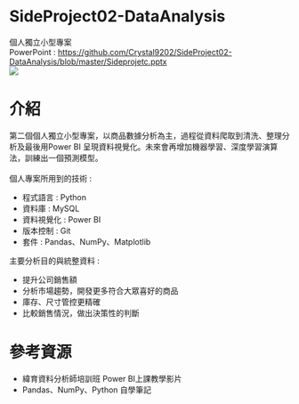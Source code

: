 # SideProject02-DataAnalysis
個人獨立小型專案<br>
PowerPoint : <a href="https://github.com/Crystal9202/SideProject02-DataAnalysis/blob/master/Sideprojetc.pptx">https://github.com/Crystal9202/SideProject02-DataAnalysis/blob/master/Sideprojetc.pptx</a><br>
<img src="https://github.com/Crystal9202/SideProject02-DataAnalysis/blob/master/project.png"></img>
<br>
# 介紹
第二個個人獨立小型專案，以商品數據分析為主，過程從資料爬取到清洗、整理分析及最後用Power BI 呈現資料視覺化。未來會再增加機器學習、深度學習演算法，訓練出一個預測模型。
<br>
<br>
個人專案所用到的技術 : 
<ul>
<li>程式語言 : Python</li> 
<li>資料庫 : MySQL</li>
<li>資料視覺化 : Power BI</li>
<li>版本控制 : Git</li>
<li>套件 : Pandas、NumPy、Matplotlib</li>
</ul>
主要分析目的與統整資料 :

<ul>
<li>提升公司銷售額</li>
<li>分析市場趨勢，開發更多符合大眾喜好的商品</li>
<li>庫存、尺寸管控更精確</li>
<li>比較銷售情況，做出決策性的判斷</li>
</ul>

# 參考資源
<ul>
    <li>緯育資料分析師培訓班 Power BI上課教學影片</li>
    <li>Pandas、NumPy、Python 自學筆記</li>
</ul>
